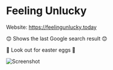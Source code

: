 # Feeling Unlucky

Website: https://feelingunlucky.today

😊 Shows the last Google search result 😊

🐰 Look out for easter eggs 🐰

![Screenshot](https://i.imgur.com/q6DnytA.png)

